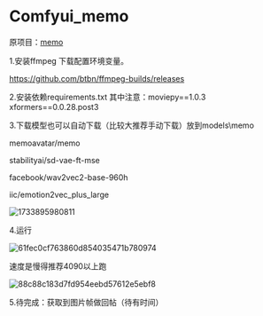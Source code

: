 # Comfyui_memo

原项目：[memo](https://github.com/memoavatar/memo)

1.安装ffmpeg 下载配置环境变量。

  https://github.com/btbn/ffmpeg-builds/releases

2.安装依赖requirements.txt 其中注意：moviepy==1.0.3 xformers==0.0.28.post3

3.下载模型也可以自动下载（比较大推荐手动下载）放到models\memo

  memoavatar/memo

  stabilityai/sd-vae-ft-mse

  facebook/wav2vec2-base-960h

  iic/emotion2vec_plus_large

![1733895980811](https://github.com/user-attachments/assets/3415a267-5eaf-4af4-bd81-2cdbcde21ea5)

4.运行

![61fec0cf763860d854035471b780974](https://github.com/user-attachments/assets/abf6709e-56de-442b-ae56-b89ac3f677b6)

  速度是慢得推荐4090以上跑

![88c88c183d7fd954eebd57612e5ebf8](https://github.com/user-attachments/assets/8720b6a8-0b7d-4f07-830f-90e81caac66d)

5.待完成：获取到图片帧做回帖（待有时间）

